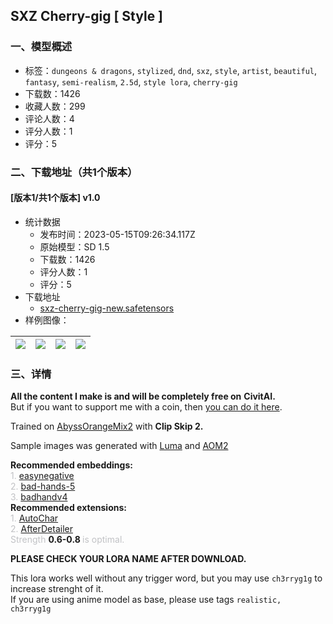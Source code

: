 ## SXZ Cherry-gig [ Style ]
### 一、模型概述

- 标签：`dungeons & dragons`, `stylized`, `dnd`, `sxz`, `style`, `artist`, `beautiful`, `fantasy`, `semi-realism`, `2.5d`, `style lora`, `cherry-gig`
- 下载数：1426
- 收藏人数：299
- 评论人数：4
- 评分人数：1
- 评分：5

### 二、下载地址（共1个版本）

#### [版本1/共1个版本] v1.0

- 统计数据
  - 发布时间：2023-05-15T09:26:34.117Z
  - 原始模型：SD 1.5
  - 下载数：1426
  - 评分人数：1
  - 评分：5
- 下载地址
  - [sxz-cherry-gig-new.safetensors](https://civitai.com/api/download/models/69956)
- 样例图像：

| <img src="https://image.civitai.com/xG1nkqKTMzGDvpLrqFT7WA/a6395391-c339-4cb7-8d6a-e9c84873924a/width=450/795549.jpeg" /> | <img src="https://image.civitai.com/xG1nkqKTMzGDvpLrqFT7WA/17433479-1121-4111-8862-ef6532fae882/width=450/790190.jpeg" /> | <img src="https://image.civitai.com/xG1nkqKTMzGDvpLrqFT7WA/e2ca01b4-fea1-4864-88c5-953a02b6ca5d/width=450/790185.jpeg" /> | <img src="https://image.civitai.com/xG1nkqKTMzGDvpLrqFT7WA/91c7dec3-46e3-4b2d-a106-e12798661471/width=450/795536.jpeg" /> |
| ---- | ---- | ---- | ---- |


### 三、详情
<p><strong>All the content I make is and will be completely free on</strong> <strong>CivitAI.</strong><br />But if you want to support me with a coin, then <a target="_blank" rel="ugc" href="https://boosty.to/sadxzero/donate">you can do it here</a>.</p><p>Trained on <a target="_blank" rel="ugc" href="https://civitai.com/models/4451/abyssorangemix2-hardcore">AbyssOrangeMix2</a> with <strong>Clip Skip 2.</strong></p><p>Sample images was generated with <a target="_blank" rel="ugc" href="https://civitai.com/models/25831/sxz-luma">Luma</a> and <a target="_blank" rel="ugc" href="https://civitai.com/models/4451/abyssorangemix2-hardcore">AOM2</a></p><p><strong>Recommended embeddings:</strong><br /><span style="color:rgb(193, 194, 197)">1. </span><a target="_blank" rel="ugc" href="https://civitai.com/models/7808/easynegative">easynegative</a><br /><span style="color:rgb(193, 194, 197)">2. </span><a target="_blank" rel="ugc" href="https://cdn.discordapp.com/attachments/1032948846197747731/1069660323709190195/bad-hands-5.pt">bad-hands-5</a><br /><span style="color:rgb(193, 194, 197)">3. </span><a target="_blank" rel="ugc" href="https://civitai.com/models/16993/badhandv4-animeillustdiffusion">badhandv4</a><br /><strong>Recommended extensions:</strong><br /><span style="color:rgb(193, 194, 197)">1. </span><a target="_blank" rel="ugc" href="https://civitai.com/models/95923?modelVersionId=102438">AutoChar</a><br /><span style="color:rgb(193, 194, 197)">2. </span><a target="_blank" rel="ugc" href="https://github.com/Bing-su/adetailer">AfterDetailer</a><br /><span style="color:rgb(193, 194, 197)">Strength </span><strong>0.6-0.8 </strong><span style="color:rgb(193, 194, 197)">is optimal.</span></p><p><strong>PLEASE CHECK YOUR LORA NAME AFTER DOWNLOAD.</strong></p><p>This lora works well without any trigger word, but you may use <code>ch3rryg1g</code> to increase strenght of it. <br />If you are using anime model as base, please use tags <code>realistic, ch3rryg1g</code></p>